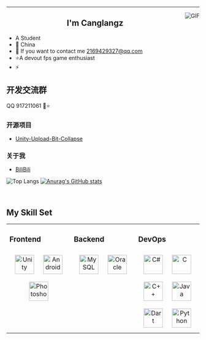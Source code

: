 




---
<img align="right" alt="GIF" src="https://raw.githubusercontent.com/JoeyBling/JoeyBling/master/pic/pusheencode.gif" />


## <div align="center">I'm Canglangz </div>

- A Student
- 🌱 China
- 💬 If you want to contact me [2169429327@qq.com](mailto:2169429327@qq.com)
- ⭐A devout fps game enthusiast
- ⚡ 

## 开发交流群
QQ 917211061 👋⭐️ 

### 开源项目
- [Unity-Upload-Bit-Collapse ](https://github.com/JoeyBling/bootplus)

### 关于我
- [BiliBili](http://weibo.com/jayinfo](https://space.bilibili.com/436191646?spm_id_from=333.788.0.0))

![Top Langs](https://github-readme-stats.vercel.app/api/top-langs/?username=all-smile&layout=compact&theme=tokyonight)
[![Anurag's GitHub stats](https://github-readme-stats.vercel.app/api?username=Canglangzi)](https://github.com/anuraghazra/github-readme-stats)

<br/>

## My Skill Set  

<table><tr><td valign="top" width="33%">


### Frontend  

<div align="center">  
<a href="https://unity.com/" target="_blank"><img style="margin: 10px" src="https://profilinator.rishav.dev/skills-assets/unity.png" alt="Unity" height="50" /></a>  
<a href="https://www.android.com/intl/en_in/" target="_blank"><img style="margin: 10px" src="https://profilinator.rishav.dev/skills-assets/android-original-wordmark.svg" alt="Android" height="50" /></a>  
<a href="https://www.adobe.com/in/products/photoshop.html" target="_blank"><img style="margin: 10px" src="https://profilinator.rishav.dev/skills-assets/photoshop-plain.svg" alt="Photoshop" height="50" /></a>  
</div>

</td><td valign="top" width="33%">



### Backend  

<div align="center">  
<a href="https://www.mysql.com/" target="_blank"><img style="margin: 10px" src="https://profilinator.rishav.dev/skills-assets/mysql-original-wordmark.svg" alt="MySQL" height="50" /></a>  
<a href="https://www.oracle.com/in/index.html" target="_blank"><img style="margin: 10px" src="https://profilinator.rishav.dev/skills-assets/oracle-original.svg" alt="Oracle" height="50" /></a>  
</div>


</td><td valign="top" width="33%">



### DevOps  

<div align="center">  
<a href="https://docs.microsoft.com/en-us/dotnet/csharp/" target="_blank"><img style="margin: 10px" src="https://profilinator.rishav.dev/skills-assets/csharp-original.svg" alt="C#" height="50" /></a>  
<a href="https://www.cprogramming.com/" target="_blank"><img style="margin: 10px" src="https://profilinator.rishav.dev/skills-assets/c-original.svg" alt="C" height="50" /></a>  
<a href="https://www.cplusplus.com/" target="_blank"><img style="margin: 10px" src="https://profilinator.rishav.dev/skills-assets/cplusplus-original.svg" alt="C++" height="50" /></a>  
<a href="https://www.java.com/" target="_blank"><img style="margin: 10px" src="https://profilinator.rishav.dev/skills-assets/java-original-wordmark.svg" alt="Java" height="50" /></a>  
<a href="https://dart.dev/" target="_blank"><img style="margin: 10px" src="https://profilinator.rishav.dev/skills-assets/dartlang-icon.svg" alt="Dart" height="50" /></a>  
<a href="https://www.python.org/" target="_blank"><img style="margin: 10px" src="https://profilinator.rishav.dev/skills-assets/python-original.svg" alt="Python" height="50" /></a>  
</div>

</td></tr></table>  

<br/>    


  

